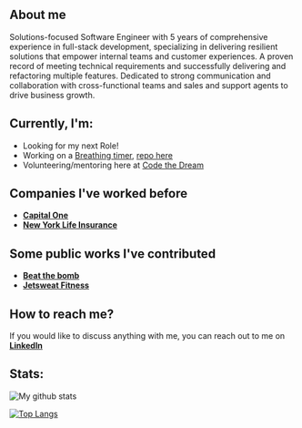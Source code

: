 ## About me
Solutions-focused Software Engineer with 5 years of comprehensive experience in full-stack development, specializing in delivering resilient solutions that empower internal teams and customer experiences. A proven record of meeting technical requirements and successfully delivering and refactoring multiple features. Dedicated to strong communication and collaboration with cross-functional teams and sales and support agents to drive business growth.

## Currently, I'm:
- Looking for my next Role!
- Working on a [Breathing timer](https://breath-timer.vercel.app/), [repo here](https://github.com/pavel6767/breath-timer)
- Volunteering/mentoring here at [Code the Dream](https://codethedream.org/)

## Companies I've worked before
 - [**Capital One**](https://www.capitalone.com/)
 - [**New York Life Insurance**](https://www.newyorklife.com/)

## Some public works I've contributed
- [**Beat the bomb**](https://beatthebomb.com/)
- [**Jetsweat Fitness**](https://www.jetsweatfitness.com/)

## How to reach me?
If you would like to discuss anything with me, you can reach out to me on [**LinkedIn**](https://www.linkedin.com/in/pavel-machuca/)

## Stats:
![My github stats](https://github-readme-stats.vercel.app/api?username=pavel6767&show_icons=true&count_private=true)

[![Top Langs](https://github-readme-stats.vercel.app/api/top-langs/?username=pavel6767&layout=compact)](https://github.com/anuraghazra/github-readme-stats)
